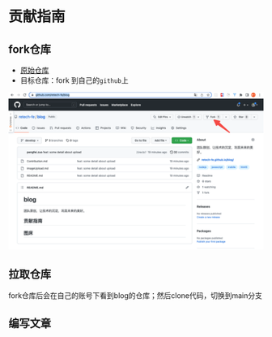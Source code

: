 # 贡献指南

## fork仓库

+ [原始仓库](https://github.com/retech-fe/blog)
+ 目标仓库：fork 到自己的`github`上
  
![](https://raw.githubusercontent.com/retech-fe/image-hosting/main/img/2022/07/12/14-52-44-261cedfc761b810dd109873686284081-20220712145244-19cac2.png)


## 拉取仓库

fork仓库后会在自己的账号下看到blog的仓库；然后clone代码，切换到main分支


## 编写文章

